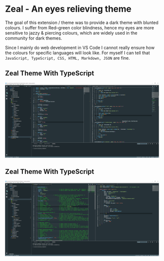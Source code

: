 # Zeal - An eyes relieving theme

The goal of this extension / theme was to provide a dark theme with blunted colours.
I suffer from Red–green color blindness, hence my eyes are more sensitive to jazzy & piercing colours, which are widely used in the community for dark themes.

Since I mainly do web development in VS Code I cannot really ensure how the colours for specific languages will look like.
For myself I can tell that <code>JavaScript, TypeScript, CSS, HTML, Markdown, JSON</code> are fine.

## Zeal Theme With TypeScript
![Zeal Theme TypeScript Example](resources/zeal_ts.png "Zeal Theme TypeScript Example")

## Zeal Theme With TypeScript
![Zeal Theme JavaScript / JSON Example](resources/zeal_js_json.png "Zeal Theme JavaScript / JSON Example")
